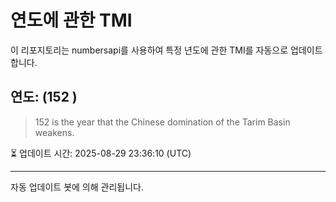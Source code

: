 
# 연도에 관한 TMI

이 리포지토리는 numbersapi를 사용하여 특정 년도에 관한 TMI를 자동으로 업데이트합니다.

## 연도: (152 )
> 152 is the year that the Chinese domination of the Tarim Basin weakens.

⏳ 업데이트 시간: 2025-08-29 23:36:10 (UTC)

---
자동 업데이트 봇에 의해 관리됩니다.
